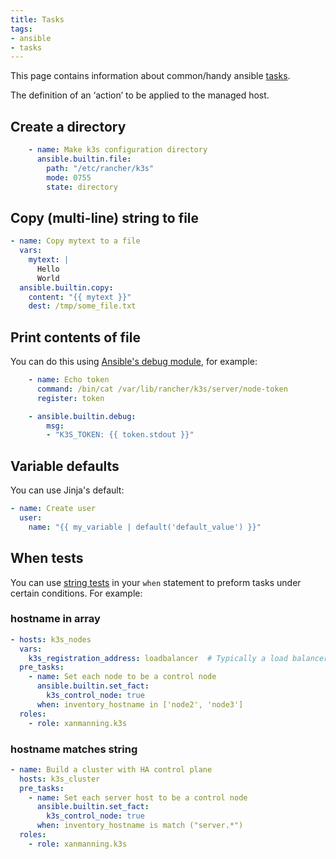 ```yaml
---
title: Tasks
tags:
- ansible
- tasks
---
```


This page contains information about common/handy ansible [tasks](https://docs.ansible.com/ansible/latest/getting_started/basic_concepts.html#tasks).
<!--more-->
The definition of an ‘action’ to be applied to the managed host.

## Create a directory

```yaml
    - name: Make k3s configuration directory
      ansible.builtin.file:
        path: "/etc/rancher/k3s"
        mode: 0755
        state: directory
```

## Copy (multi-line) string to file

```yaml
- name: Copy mytext to a file
  vars:
    mytext: |
      Hello
      World
  ansible.builtin.copy:
    content: "{{ mytext }}"
    dest: /tmp/some_file.txt
```

## Print contents of file

You can do this using [Ansible's debug module](https://docs.ansible.com/ansible/latest/collections/ansible/builtin/debug_module.html), 
for example:

```yaml
    - name: Echo token
      command: /bin/cat /var/lib/rancher/k3s/server/node-token
      register: token

    - ansible.builtin.debug:
        msg:
        - "K3S_TOKEN: {{ token.stdout }}"
```

## Variable defaults

You can use Jinja's default:

```yaml
- name: Create user
  user:
    name: "{{ my_variable | default('default_value') }}"
```

## When tests

You can use [string tests](https://docs.ansible.com/ansible/latest/playbook_guide/playbooks_tests.html#testing-strings) 
in your `when` statement to preform tasks under certain conditions. For example:

### hostname in array

```yaml
- hosts: k3s_nodes
  vars:
    k3s_registration_address: loadbalancer  # Typically a load balancer.
  pre_tasks:
    - name: Set each node to be a control node
      ansible.builtin.set_fact:
        k3s_control_node: true
      when: inventory_hostname in ['node2', 'node3']
  roles:
    - role: xanmanning.k3s
```

### hostname matches string

```yaml
- name: Build a cluster with HA control plane
  hosts: k3s_cluster
  pre_tasks:
    - name: Set each server host to be a control node
      ansible.builtin.set_fact:
        k3s_control_node: true
      when: inventory_hostname is match ("server.*")
  roles:
    - role: xanmanning.k3s
```
